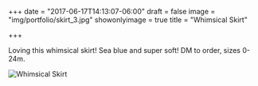 +++
date = "2017-06-17T14:13:07-06:00"
draft = false
image = "img/portfolio/skirt_3.jpg"
showonlyimage = true
title = "Whimsical Skirt"

+++

Loving this whimsical skirt! Sea blue and super soft! DM to order, sizes 0-24m. 

![Whimsical Skirt](img/portfolio/skirt_3.jpg)
